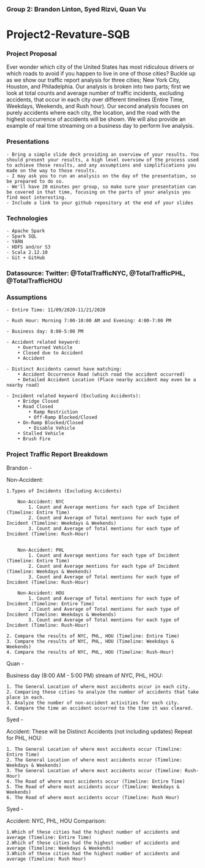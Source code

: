 ### Group 2: Brandon Linton, Syed Rizvi, Quan Vu

# Project2-Revature-SQB

### Project Proposal

Ever wonder which city of the United States has most ridiculous drivers or which roads to avoid
if you happen to live in one of those cities? Buckle up as we show our traffic report
analysis for three cities; New York City, Houston, and Philadelphia. Our analysis is broken
into two parts; first we look at total counts and average number of traffic incidents, excluding accidents,
that occur in each city over different timelines (Entire Time, Weekdays, Weekends, and Rush hour). Our second analysis focuses on purely accidents where each city, the location, 
and the road with the highest occurrence of accidents will be shown. We will also provide an example of real time 
streaming on a business day to perform live analysis.

### Presentations

	- Bring a simple slide deck providing an overview of your results. You should present your results, a high level overview of the process used to achieve those results, and any assumptions and simplifications you made on the way to those results.
	- I may ask you to run an analysis on the day of the presentation, so be prepared to do so.
	- We'll have 20 minutes per group, so make sure your presentation can be covered in that time, focusing on the parts of your analysis you find most interesting.
	- Include a link to your github repository at the end of your slides

### Technologies

	- Apache Spark
	- Spark SQL
	- YARN
	- HDFS and/or S3
	- Scala 2.12.10
	- Git + GitHub

### Datasource: Twitter: @TotalTrafficNYC, @TotalTrafficPHL, @TotalTrafficHOU

### Assumptions

	- Entire Time: 11/09/2020-11/21/2020

	- Rush Hour: Morning 7:00-10:00 AM and Evening: 4:00-7:00 PM

	- Business day: 8:00-5:00 PM

	- Accident related keyword: 
		• Overturned Vehicle 
		• Closed due to Accident
		• Accident

	- Distinct Accidents cannot have matching:
		• Accident Occurrence Road (which road the accident occurred)
		• Detailed Accident Location (Place nearby accident may even be a nearby road)

	- Incident related keyword (Excluding Accidents):
		• Bridge Closed
      	• Road Closed
			• Ramp Restriction
			• Off-Ramp Blocked/Closed
        • On-Ramp Blocked/Closed
			• Disable Vehicle
        • Stalled Vehicle
        • Brush Fire

### Project Traffic Report Breakdown 

Brandon -

Non-Accident:

	1.Types of Incidents (Excluding Accidents)

		Non-Accident: NYC
			1. Count and Average mentions for each type of Incident (Timeline: Entire Time)
			2. Count and Average of Total mentions for each type of Incident (Timeline: Weekdays & Weekends)
			3. Count and Average of Total mentions for each type of Incident (Timeline: Rush-Hour)


		Non-Accident: PHL
			1. Count and Average mentions for each type of Incident (Timeline: Entire Time)
			2. Count and Average mentions for each type of Incident (Timeline: Weekdays & Weekends)
			3. Count and Average of Total mentions for each type of Incident (Timeline: Rush-Hour)

		Non-Accident: HOU
			1. Count and Average of Total mentions for each type of Incident (Timeline: Entire Time)
			2. Count and Average of Total mentions for each type of Incident (Timeline: Weekdays & Weekends)
			3. Count and Average of Total mentions for each type of Incident (Timeline: Rush-Hour)

	2. Compare the results of NYC, PHL, HOU (Timeline: Entire Time)
	3. Compare the results of NYC, PHL, HOU (Timeline: Weekdays & Weekends)
	4. Compare the results of NYC, PHL, HOU (Timeline: Rush-Hour)

Quan -

Business day (8:00 AM - 5:00 PM) stream of NYC, PHL, HOU:

	1. The General Location of where most accidents occur in each city. 
	2. Comparing these cities to analyze the number of accidents that take place in each.
	3. Analyze the number of non-accident activities for each city.
	4. Compare the time an accident occurred to the time it was cleared.

Syed -

Accident: These will be Distinct Accidents (not including updates) Repeat for PHL, HOU:

	1. The General Location of where most accidents occur (Timeline: Entire Time)
	2. The General Location of where most accidents occur (Timeline: Weekdays & Weekends)
	3. The General Location of where most accidents occur (Timeline: Rush-Hour)
	4. The Road of where most accidents occur (Timeline: Entire Time)
	5. The Road of where most accidents occur (Timeline: Weekdays & Weekends)
	6. The Road of where most accidents occur (Timeline: Rush Hour)

Syed -

Accident: NYC, PHL, HOU Comparison:

	1.Which of these cities had the highest number of accidents and average (Timeline: Entire Time)
	2.Which of these cities had the highest number of accidents and average (Timeline: Weekdays & Weekends)
	3.Which of these cities had the highest number of accidents and average (Timeline: Rush Hour)



